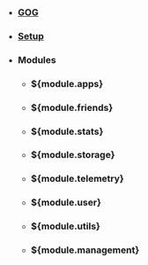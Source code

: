 * ### [GOG](home)
* ### [Setup](setup)
* ### Modules
  * ### ${module.apps}
  * ### ${module.friends}
  * ### ${module.stats}
  * ### ${module.storage}
  * ### ${module.telemetry}
  * ### ${module.user}
  * ### ${module.utils}
  * ### ${module.management}